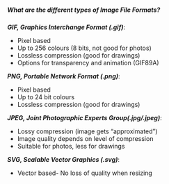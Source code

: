 
##### What are the different types of Image File Formats?

***GIF, Graphics Interchange Format (.gif)***:
- Pixel based
- Up to 256 colours (8 bits, not good for photos)
- Lossless compression (good for drawings)
- Options for transparency and animation (GIF89A)

***PNG, Portable Network Format (.png)***:
- Pixel based
- Up to 24 bit colours
- Lossless compression (good for drawings)

***JPEG, Joint Photographic Experts Group(.jpg/.jpeg)***:
-  Lossy compression (image gets “approximated”)
- Image quality depends on level of compression
- Suitable for photos, less for drawings

***SVG, Scalable Vector Graphics (.svg)***:
-  Vector based- No loss of quality when resizing